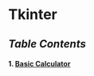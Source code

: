 # Tkinter #
## *Table Contents* ## 
#### 1. [Basic Calculator](https://github.com/akashdiphazra/Journey_to_Python/blob/main/GUI%20Programming/Tkinter/Basic%20Calculator/Basic_Calculator.py)


